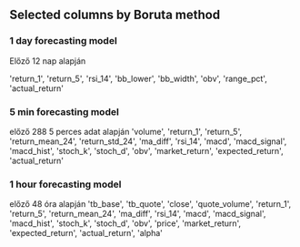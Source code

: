 ## Selected columns by Boruta method
### 1 day forecasting model
Előző 12 nap alapján

'return_1', 'return_5', 'rsi_14', 'bb_lower', 'bb_width', 'obv', 'range_pct', 'actual_return'

### 5 min forecasting model
előző 288 5 perces adat alapján
'volume', 'return_1', 'return_5', 'return_mean_24', 'return_std_24', 'ma_diff', 'rsi_14', 'macd', 'macd_signal', 'macd_hist', 'stoch_k', 'stoch_d', 'obv', 'market_return', 'expected_return', 'actual_return'
### 1 hour forecasting model
előző 48 óra alapján
'tb_base', 'tb_quote', 'close', 'quote_volume', 'return_1', 'return_5', 'return_mean_24', 'ma_diff', 'rsi_14', 'macd', 'macd_signal', 'macd_hist', 'stoch_k', 'stoch_d', 'obv', 'price', 'market_return', 'expected_return', 'actual_return', 'alpha'